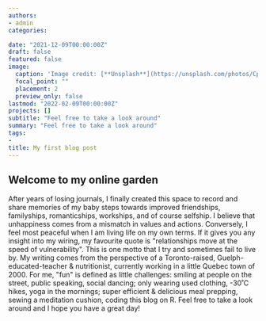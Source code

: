 ```yaml
---
authors:
- admin
categories:

date: "2021-12-09T00:00:00Z"
draft: false
featured: false
image:
  caption: 'Image credit: [**Unsplash**](https://unsplash.com/photos/CpkOjOcXdUY)'
  focal_point: ""
  placement: 2
  preview_only: false
lastmod: "2022-02-09T00:00:00Z"
projects: []
subtitle: "Feel free to take a look around"
summary: "Feel free to take a look around"
tags:
- 
title: My first blog post
---
```


## Welcome to my online garden

After years of losing journals, I finally created this space to record and share memories of my baby steps towards improved friendships, familyships, romanticships, workships, and of course selfship. I believe that unhappiness comes from a mismatch in values and actions. Conversely, I feel most peaceful when I am living life on my own terms. If it gives you any insight into my wiring, my favourite quote is "relationships move at the speed of vulnerability". This is one motto that I try and sometimes fail to live by. My writing comes from the perspective of a Toronto-raised, Guelph-educated-teacher & nutritionist, currently working in a little Quebec town of 2000. For me, "fun" is defined as little challenges: smiling at people on the street, public speaking, social dancing; only wearing used clothing, -30˚C hikes, yoga in the mornings; super efficient & delicious meal prepping, sewing a meditation cushion, coding this blog on R. Feel free to take a look around and I hope you have a great day!

